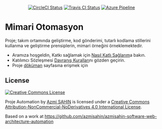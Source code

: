 <p align="center">
  <a title="CircleCI Status" href="https://circleci.com/gh/azmisahin/azmisahin-software-web-architecture-automation"><img src="https://circleci.com/gh/azmisahin/azmisahin-software-web-architecture-automation.svg" alt="CircleCI Status"></a>
  <a title="Travis CI  Status" href="https://travis-ci.com/azmisahin/azmisahin-software-web-architecture-automation"><img src="https://travis-ci.com/azmisahin/azmisahin-software-web-architecture-automation.svg" alt="Travis CI Status"></a>
  <a title="Azure Pipeline" href="https://dev.azure.com/azmisahin-github/azmisahin-software-web-architecture-automation/_build"><img src="https://dev.azure.com/azmisahin-github/azmisahin-software-web-architecture-automation/_apis/build/status/azmisahin.azmisahin-software-web-architecture-automation" alt="Azure Pipeline"></a>
</p>

# Mimari Otomasyon
Proje; takım ortamında geliştirme, kod gönderimi, tutarlı kodlama stillerini kullanma ve geliştirme prensiplerin, mimari örneğini örneklemektedir.

- Aramıza hoşgeldin, Katkı sağlamak için [Nasıl Katlı Sağlarım](CONTRIBUTING.md)a bakın.
- Katılımcı Sözleşmesi  [Davranış Kuralları](CODE_OF_CONDUCT.md)nı gözden geçirin.
- Proje [döküman](https://azmisahin.github.io/azmisahin-software-web-architecture-automation/) sayfasına erişmek için

## License

<a rel="license" href="http://creativecommons.org/licenses/by-nc-nd/4.0/">
    <img alt="Creative Commons License" style="border-width:0"
        src="https://i.creativecommons.org/l/by-nc-nd/4.0/80x15.png" />
</a>

<span xmlns:dct="https://purl.org/dc/terms/" href="https://purl.org/dc/dcmitype/InteractiveResource" property="dct:title"
    rel="dct:type">Proje Automation</span> by <a xmlns:cc="https://creativecommons.org/ns#"
    href="https://github.com/azmisahin/azmisahin-software-web-architecture-automation/" property="cc:attributionName" rel="cc:attributionURL">Azmi SAHIN</a> is licensed under a <a rel="license" href="https://creativecommons.org/licenses/by-nc-nd/4.0/">Creative Commons Attribution-NonCommercial-NoDerivatives 4.0 International License</a>.

Based on a work at <a xmlns:dct="https://purl.org/dc/terms/" href="https://cybotranik-site-template.gitlab.io" rel="dct:source">https://github.com/azmisahin/azmisahin-software-web-architecture-automation</a>
